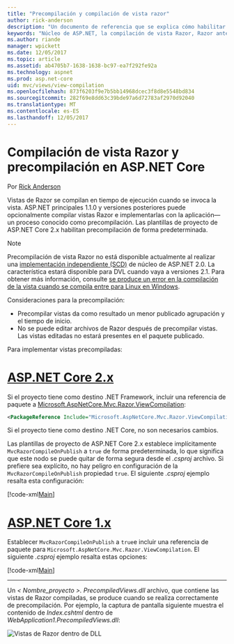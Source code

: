 ```yaml
---
title: "Precompilación y compilación de vista razor"
author: rick-anderson
description: "Un documento de referencia que se explica cómo habilitar la compilación de la vista de MVC Razor y precompilación en aplicaciones de ASP.NET Core."
keywords: "Núcleo de ASP.NET, la compilación de vista Razor, Razor anterior a la compilación, precompilación de Razor"
ms.author: riande
manager: wpickett
ms.date: 12/05/2017
ms.topic: article
ms.assetid: ab4705b7-1638-1638-bc97-ea7f292fe92a
ms.technology: aspnet
ms.prod: asp.net-core
uid: mvc/views/view-compilation
ms.openlocfilehash: 873f6203f9e7b5bb14968dcec3f8d8e5548bd834
ms.sourcegitcommit: 282f69e8dd63c39bde97a6d72783af2970d92040
ms.translationtype: MT
ms.contentlocale: es-ES
ms.lasthandoff: 12/05/2017
---
```

# <a name="razor-view-compilation-and-precompilation-in-aspnet-core"></a>Compilación de vista Razor y precompilación en ASP.NET Core

Por [Rick Anderson](https://twitter.com/RickAndMSFT)

Vistas de Razor se compilan en tiempo de ejecución cuando se invoca la vista. ASP.NET principales 1.1.0 y versiones posteriores puede opcionalmente compilar vistas Razor e implementarlas con la aplicación&mdash;un proceso conocido como precompilación. Las plantillas de proyecto de ASP.NET Core 2.x habilitan precompilación de forma predeterminada.

> [!NOTE]
> Precompilación de vista Razor no está disponible actualmente al realizar una [implementación independiente (SCD)](/dotnet/core/deploying/#self-contained-deployments-scd) de núcleo de ASP.NET 2.0. La característica estará disponible para DVL cuando vaya a versiones 2.1. Para obtener más información, consulte [se produce un error en la compilación de la vista cuando se compila entre para Linux en Windows](https://github.com/aspnet/MvcPrecompilation/issues/102).

Consideraciones para la precompilación:

* Precompilar vistas da como resultado un menor publicado agrupación y el tiempo de inicio.
* No se puede editar archivos de Razor después de precompilar vistas. Las vistas editadas no estará presentes en el paquete publicado. 

Para implementar vistas precompiladas:

# <a name="aspnet-core-2xtabaspnetcore2x"></a>[ASP.NET Core 2.x](#tab/aspnetcore2x)

Si el proyecto tiene como destino .NET Framework, incluir una referencia de paquete a [Microsoft.AspNetCore.Mvc.Razor.ViewCompilation](https://www.nuget.org/packages/Microsoft.AspNetCore.Mvc.Razor.ViewCompilation/):

```xml
<PackageReference Include="Microsoft.AspNetCore.Mvc.Razor.ViewCompilation" Version="2.0.0" PrivateAssets="All" />
```

Si el proyecto tiene como destino .NET Core, no son necesarios cambios.

Las plantillas de proyecto de ASP.NET Core 2.x establece implícitamente `MvcRazorCompileOnPublish` a `true` de forma predeterminada, lo que significa que este nodo se puede quitar de forma segura desde el *.csproj* archivo. Si prefiere sea explícito, no hay peligro en configuración de la `MvcRazorCompileOnPublish` propiedad `true`. El siguiente *.csproj* ejemplo resalta esta configuración:

[!code-xml[Main](view-compilation\sample\MvcRazorCompileOnPublish2.csproj?highlight=5)]

# <a name="aspnet-core-1xtabaspnetcore1x"></a>[ASP.NET Core 1.x](#tab/aspnetcore1x)

Establecer `MvcRazorCompileOnPublish` a `true`e incluir una referencia de paquete para `Microsoft.AspNetCore.Mvc.Razor.ViewCompilation`. El siguiente *.csproj* ejemplo resalta estas opciones:

[!code-xml[Main](view-compilation\sample\MvcRazorCompileOnPublish.csproj?highlight=5,12)]

---

Un *< Nombre_proyecto >. PrecompiledViews.dll* archivo, que contiene las vistas de Razor compiladas, se produce cuando se realiza correctamente de precompilación. Por ejemplo, la captura de pantalla siguiente muestra el contenido de *Index.cshtml* dentro de *WebApplication1.PrecompiledViews.dll*:

![Vistas de Razor dentro de DLL](view-compilation/_static/razor-views-in-dll.png)
